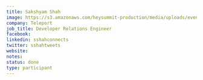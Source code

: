 ```yaml
---
title: Sakshyam Shah
image: https://s3.amazonaws.com/heysummit-production/media/uploads/events/post-summit-sessions/DooUsPZvuJP7UU7uQo2Cji.png
company: Teleport
job_title: Developer Relations Engineer
facebook:
linkedin: sshahconnects
twitter: sshahtweets
website:
notes:
status: done
type: participant
---
```


<!-- put more details about participant here -->
